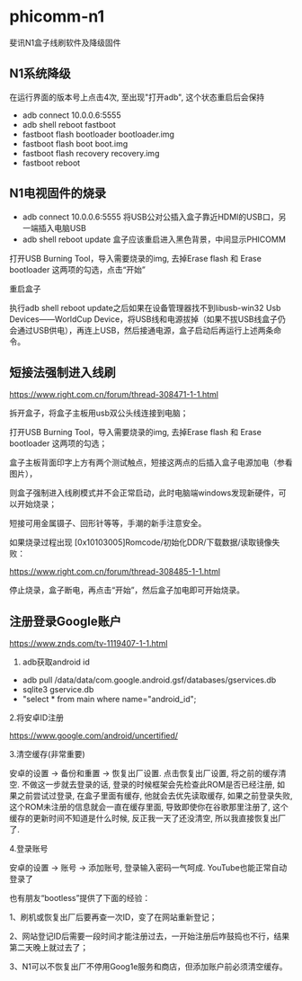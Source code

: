 # phicomm-n1
斐讯N1盒子线刷软件及降级固件

## N1系统降级
在运行界面的版本号上点击4次, 至出现"打开adb", 这个状态重启后会保持
* adb connect 10.0.0.6:5555
* adb shell reboot fastboot
* fastboot flash bootloader bootloader.img
* fastboot flash boot boot.img
* fastboot flash recovery recovery.img
* fastboot reboot

## N1电视固件的烧录
* adb connect 10.0.0.6:5555
将USB公对公插入盒子靠近HDMI的USB口，另一端插入电脑USB
* adb shell reboot update
盒子应该重启进入黑色背景，中间显示PHICOMM

打开USB Burning Tool，导入需要烧录的img, 去掉Erase flash 和 Erase bootloader 这两项的勾选，点击“开始”

重启盒子

执行adb shell reboot update之后如果在设备管理器找不到libusb-win32 Usb Devices——WorldCup Device，将USB线和电源拔掉（如果不拔USB线盒子仍会通过USB供电），再连上USB，然后接通电源，盒子启动后再运行上述两条命令。

## 短接法强制进入线刷
https://www.right.com.cn/forum/thread-308471-1-1.html

拆开盒子，将盒子主板用usb双公头线连接到电脑；

打开USB Burning Tool，导入需要烧录的img, 去掉Erase flash 和 Erase bootloader 这两项的勾选；

盒子主板背面印字上方有两个测试触点，短接这两点的后插入盒子电源加电（参看图片），

则盒子强制进入线刷模式并不会正常启动，此时电脑端windows发现新硬件，可以开始烧录；

短接可用金属镊子、回形针等等，手潮的新手注意安全。

如果烧录过程出现 [0x10103005]Romcode/初始化DDR/下载数据/读取镜像失败：

https://www.right.com.cn/forum/thread-308485-1-1.html

停止烧录，盒子断电，再点击“开始”，然后盒子加电即可开始烧录。


## 注册登录Google账户
https://www.znds.com/tv-1119407-1-1.html

1. adb获取android id

* adb pull /data/data/com.google.android.gsf/databases/gservices.db
* sqlite3 gservice.db
* "select * from main where name="android_id";

2.将安卓ID注册

https://www.google.com/android/uncertified/

3.清空缓存(非常重要)

安卓的设置 -> 备份和重置 -> 恢复出厂设置. 点击恢复出厂设置, 将之前的缓存清空. 不做这一步就去登录的话, 登录的时候框架会先检查此ROM是否已经注册, 如果之前尝试过登录, 在盒子里面有缓存, 他就会去优先读取缓存, 如果之前登录失败, 这个ROM未注册的信息就会一直在缓存里面, 导致即使你在谷歌那里注册了, 这个缓存的更新时间不知道是什么时候, 反正我一天了还没清空, 所以我直接恢复出厂了.

4.登录账号

安卓的设置 -> 账号 -> 添加账号, 登录输入密码一气呵成. YouTube也能正常自动登录了


也有朋友“bootless”提供了下面的经验：

1、刷机或恢复出厂后要再查一次ID，变了在网站重新登记；

2、网站登记ID后需要一段时间才能注册过去，一开始注册后咋鼓捣也不行，结果第二天晚上就过去了；

3、N1可以不恢复出厂不停用Goog1e服务和商店，但添加账户前必须清空缓存。
